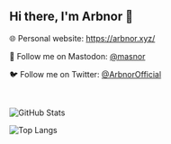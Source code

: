 ## Hi there, I'm Arbnor 👋

🌐 Personal website: https://arbnor.xyz/

🐘 Follow me on Mastodon: <a rel="me" href="https://mas.to/@masnor">@masnor</a>

🐦 Follow me on Twitter: <a rel="me" href="https://twitter.com/ArbnorOfficial">@ArbnorOfficial</a>


&nbsp;

![GitHub Stats](https://github-readme-stats.vercel.app/api?username=codenor&theme=radical)

![Top Langs](https://github-readme-stats.vercel.app/api/top-langs/?username=codenor&theme=tokyonight)
